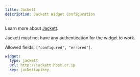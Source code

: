 ```yaml
---
title: Jackett
description: Jackett Widget Configuration
---
```


Learn more about [Jackett](https://github.com/Jackett/Jackett).

Jackett must not have any authentication for the widget to work.

Allowed fields: `["configured", "errored"]`.

```yaml
widget:
  type: jackett
  url: http://jackett.host.or.ip
  key: jackettapikey
```
